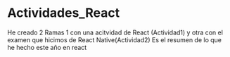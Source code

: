 # Actividades_React


He creado 2 Ramas 
1 con una acitvidad de React (Actividad1) y otra con el examen que hicimos de React Native(Actividad2)
Es el resumen de lo que he hecho este año en react
